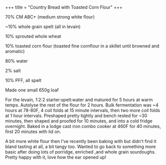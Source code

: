 +++
title = "Country Bread with Toasted Corn Flour"
+++

70% CM ABC+ (medium strong white flour)

~10% whole grain spelt (all in levain)

10% sprouted whole wheat

10% toasted corn flour (toasted fine cornflour in a skillet until browned and aromatic)

80% water

2% salt

10% PFF, all spelt

Made one small 650g loaf

For the levain, 1:2:2 starter:spelt:water and matured for 5 hours at warm temps. Autolyse the rest of the flour for 2 hours. Bulk fermentation was ~4 hours at 78-80F, 4 coil folds at 15 minute intervals, then two more coil folds at 1 hour intervals. Preshaped pretty tightly and bench rested for ~30 minutes, then shaped and proofed for 10 minutes, and into a cold fridge overnight. Baked in a lodge cast iron combo cooker at 460F for 40 minutes, first 20 minutes with lid on.

A bit more white flour then I’ve recently been baking with but didn’t find it bland tasting at all, a bit tangy too. Wanted to go back to something more basic after doing lots of porridge, enriched ,and whole grain sourdoughs. Pretty happy with it, love how the ear opened up!
